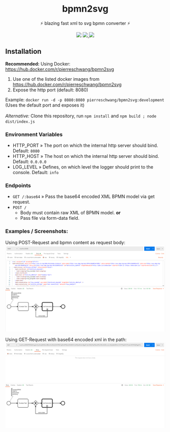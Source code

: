 <h1 align="center">bpmn2svg</h1>
<p align="center">⚡ blazing fast xml to svg bpmn converter ⚡</p>
<div align="center">
    <img src="https://img.shields.io/github/workflow/status/PierreSchwang/bpmn2svg/ci">
    <a href="https://hub.docker.com/r/pierreschwang/bpmn2svg">
        <img src="https://img.shields.io/docker/image-size/pierreschwang/bpmn2svg">
    </a>
    <a href="https://hub.docker.com/r/pierreschwang/bpmn2svg">
        <img src="https://img.shields.io/docker/v/pierreschwang/bpmn2svg">
    </a>
</div>

## Installation

**Recommended:** Using Docker: https://hub.docker.com/r/pierreschwang/bpmn2svg

1. Use one of the listed docker images from https://hub.docker.com/r/pierreschwang/bpmn2svg
2. Expose the http port (default: 8080)

Example: ``docker run -d -p 8080:8080 pierreschwang/bpmn2svg:development`` (Uses the default port and exposes it)
<br />
<br />
*Alternative:* Clone this repository, run ``npm install`` and ``npm build ; node dist/index.js``

### Environment Variables

- HTTP_PORT » The port on which the internal http server should bind. Default: ``8080``
- HTTP_HOST » The host on which the internal http server should bind. Default: ``0.0.0.0``
- LOG_LEVEL » Defines, on which level the logger should print to the console. Default: ``info``

### Endpoints

- ``GET /:base64`` » Pass the base64 encoded XML BPMN model via get request.
- ``POST /``
  - Body must contain raw XML of BPMN model. **or**
  - Pass file via form-data field.

### Examples / Screenshots:
Using POST-Request and bpmn content as request body:
![](.github/assets/postman-post-xml-raw.png)

Using GET-Request with base64 encoded xml in the path:
![](.github/assets/postman-get-base64.png)
